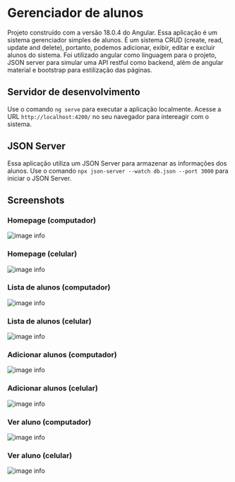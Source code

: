 # Gerenciador de alunos

Projeto construído com a versão 18.0.4 do Angular.
Essa aplicação é um sistema gerenciador simples de alunos. É um sistema CRUD (create, read, update and delete), portanto, podemos adicionar, exibir, editar e excluir alunos do sistema.
Foi utilizado angular como linguagem para o projeto, JSON server para simular uma API restful como backend, além de angular material e bootstrap para estilização das páginas.

## Servidor de desenvolvimento

Use o comando `ng serve` para executar a aplicação localmente. Acesse a URL `http://localhost:4200/` no seu navegador para intereagir com o sistema.

## JSON Server

Essa aplicação utiliza um JSON Server para armazenar as informações dos alunos.
Use o comando `npx json-server --watch db.json --port 3000` para iniciar o JSON Server.

## Screenshots
### Homepage (computador)
![image info](./screenshots/homepage-computer.png)
### Homepage (celular)
![image info](./screenshots/homepage-celphone.png)
### Lista de alunos (computador)
![image info](./screenshots/studentlist-computer.png)
### Lista de alunos (celular)
![image info](./screenshots/studentlist-celphone.png)
### Adicionar alunos (computador)
![image info](./screenshots/addstudent-computer.png)
### Adicionar alunos (celular)
![image info](./screenshots/addstudent-celphone.png)
### Ver aluno (computador)
![image info](./screenshots/viewstudent-computer.png)
### Ver aluno (celular)
![image info](./screenshots/viewstudent-celphone.png)